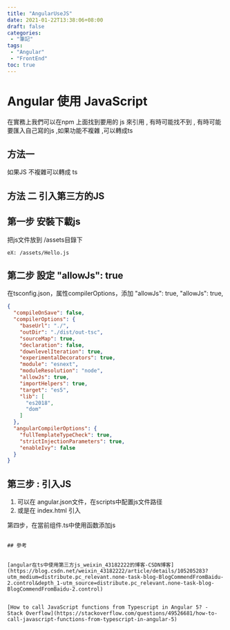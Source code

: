 ```yaml
---
title: "AngularUseJS"
date: 2021-01-22T13:38:06+08:00
draft: false
categories:
 - "筆記"
tags:
 - "Angular"
 - "FrontEnd"
toc: true
---
```


# Angular 使用 JavaScript

在實務上我們可以在npm 上面找到要用的 js 來引用 , 有時可能找不到 , 有時可能要匯入自己寫的js ,如果功能不複雜 ,可以轉成ts
<!--more-->

## 方法一

如果JS 不複雜可以轉成 ts 


##  方法 二 引入第三方的JS
##  第一步 安裝下載js 

把js文件放到 /assets目錄下

```
eX: /assets/Hello.js
```


##  第二步 設定 "allowJs": true

在tsconfig.json，属性compilerOptions，添加 "allowJs": true,
    "allowJs": true,

```json
{
  "compileOnSave": false,
  "compilerOptions": {
    "baseUrl": "./",
    "outDir": "./dist/out-tsc",
    "sourceMap": true,
    "declaration": false,
    "downlevelIteration": true,
    "experimentalDecorators": true,
    "module": "esnext",
    "moduleResolution": "node",
    "allowJs": true,
    "importHelpers": true,
    "target": "es5",
    "lib": [
      "es2018",
      "dom"
    ]
  },
  "angularCompilerOptions": {
    "fullTemplateTypeCheck": true,
    "strictInjectionParameters": true,
    "enableIvy": false
  }
}


```

##  第三步 : 引入JS 


1. 可以在 angular.json文件，在scripts中配置js文件路径
2. 或是在 index.html 引入


第四步，在當前组件.ts中使用函数添加js


```

## 參考


[angular在ts中使用第三方js_weixin_43182222的博客-CSDN博客](https://blog.csdn.net/weixin_43182222/article/details/105205283?utm_medium=distribute.pc_relevant.none-task-blog-BlogCommendFromBaidu-2.control&depth_1-utm_source=distribute.pc_relevant.none-task-blog-BlogCommendFromBaidu-2.control)


[How to call JavaScript functions from Typescript in Angular 5? - Stack Overflow](https://stackoverflow.com/questions/49526681/how-to-call-javascript-functions-from-typescript-in-angular-5)
